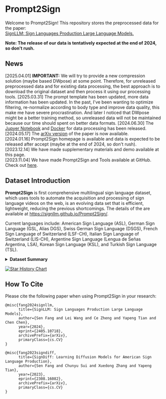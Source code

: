 # Prompt2Sign

Welcome to Prompt2Sign!
This repository stores the preprocessed data for the paper:
<br>[SignLLM: Sign Languages Production Large Language Models.](https://arxiv.org/abs/2405.10718)

**Note: The release of our data is tentatively expected at the end of 2024, so don't rush.**

## News

[2025.04.01] **IMPORTANT:** We will try to provide a new compression solution (maybe based DWpose) at some point. Therefore, for unreleased preprocessed data and for existing data processing, the best approach is to download the original dataset and then process it using our processing tools.
[2025.03.31] The prompt template has been updated, more data information has been updated. In the past, I've been wanting to optimize filtering, re-normalize according to body type and improve data quality, this make me have severe procrastination. And later I noticed that DWpose might be a better training method, so unreleased data will not be maintained because our time should spent on better data formats.
[2024.06.30] The <a href='https://github.com/SignLLM/Prompt2Sign/blob/main/tools/2D_to_3D/run.ipynb'>Jupyer Notebook</a> and <a href='https://www.codewithgpu.com/i/SignLLM/Prompt2Sign/Prompt2Sign'>Docker</a> for data processing has been released.<br>
[2024.05.17] The <a href='https://arxiv.org/abs/2405.10718'>arXiv version</a> of the paper is now available.<br>
[2024.01.16] Prompt2Sign homepage is available and data is expected to be released after accept (maybe at the end of 2024, so don't rush).<br>
[2023.12.14] We have made supplementary materials and demo available at this page.<br>
[2023.11.04] We have made Prompt2Sign and Tools available at GitHub. Check out <a href='https://github.com/SignLLM/Prompt2Sign'>here</a>.<br>

## Dataset Introduction

**Prompt2Sign** is first comprehensive multilingual sign language dataset, which uses tools to automate the acquisition and processing of sign language videos on the web, is an evolving data set that is efficient, lightweight, reducing the previous shortcomings. 
The details of the  are available at https://signllm.github.io/Prompt2Sign/.

Current languages include: American Sign Language (ASL), German Sign Language (GSL, Alias DGS), Swiss German Sign Language (DSGS), French Sign Language of Switzerland (LSF-CH), Italian Sign Language of Switzerland (LIS-CH), Argentine Sign Language (Lengua de Señas Argentina, LSA), Korean Sign Language (KSL), and Turkish Sign Language (TSL).

<details>
<summary><b>Dataset Summary</b></summary>

| Name | Language | Vocab. | Duration (h) | Signers | Multiview | Transcription | Gloss | Pose | Depth | Speech | Prompt | Compress |
|------|----------|--------|--------------|----------|-----------|----------------|-------|------|-------|--------|--------|----------|
| Video-Based CSL | CSL | 178 | 100 | 50 | :x: | :heavy_check_mark: | :x: | :heavy_check_mark: | :heavy_check_mark: | :x: | :x: | :x: |
| SIGNUM | GSL | 450 | 55 | 25 | :x: | :heavy_check_mark: | :heavy_check_mark: | :x: | :x: | :x: | :x: | :x: |
| RWTH-Phoenix-2014T | GSL | 3k | 11 | 9 | :x: | :heavy_check_mark: | :heavy_check_mark: | :x: | :x: | :x: | :x: | :x: |
| Public DGS Corpus | GSL | -- | 50 | 327 | :heavy_check_mark: | :heavy_check_mark: | :heavy_check_mark: | :heavy_check_mark: | :x: | :x: | :x: | :x: |
| BSL Corpus | BSL | 5k | -- | 249 | :x: | :heavy_check_mark: | :heavy_check_mark: | :x: | :x: | :x: | :x: | :x: |
| NCSLGR | ASL | 1.8k | 5.3 | 4 | :heavy_check_mark: | :heavy_check_mark: | :heavy_check_mark: | :x: | :x: | :x: | :x: | :x: |
| How2Sign | ASL | 16k | 79 | 11 | :heavy_check_mark: | :heavy_check_mark: | :heavy_check_mark: | :heavy_check_mark: | :heavy_check_mark: | :heavy_check_mark: | :x: | :x: |
| **Prompt2Sign (ours)** | Multilingual | 40k | 200 | 40 | :heavy_check_mark: | :heavy_check_mark: | :heavy_check_mark: | :heavy_check_mark: | :heavy_check_mark: | :heavy_check_mark: | :heavy_check_mark: | :heavy_check_mark: |
 
</details>

[![Star History Chart](https://api.star-history.com/svg?repos=SignLLM/Prompt2Sign&type=Date)](https://star-history.com/#SignLLM/Prompt2Sign&Date)


## How To Cite

Please cite the following paper when using Prompt2Sign in your research:

```
@misc{fang2024signllm,
      title={SignLLM: Sign Languages Production Large Language Models}, 
      author={Sen Fang and Lei Wang and Ce Zheng and Yapeng Tian and Chen Chen},
      year={2024},
      eprint={2405.10718},
      archivePrefix={arXiv},
      primaryClass={cs.CV}
}

@misc{fang2023signdiff,
      title={SignDiff: Learning Diffusion Models for American Sign Language Production}, 
      author={Sen Fang and Chunyu Sui and Xuedong Zhang and Yapeng Tian},
      year={2023},
      eprint={2308.16082},
      archivePrefix={arXiv},
      primaryClass={cs.CV}
}
```
<!-- 

## Acknowledgements

All data collection and processing are conducted in accordance with the relevant certificates/protocols of the used dataset. For data sets that are public but require a license, we provide processing tools with the permission of the relevant certificate.

**Licensing**

Prompt2Sign is made available under the [Creative Commons Attribution-NonCommercial 4.0 International License](https://creativecommons.org/licenses/by-nc/4.0/). For commercial use, please [contact us](mailto:signllm@googlegroups.com) directly.

![image](https://github.com/SignLLM/Prompt2Sign/assets/147891572/7bc0cb5c-ef77-4a15-87cb-e78cc01c8f76)



We extend our gratitude to the National Sign Language Linguistics Society and XYZ University's Computational Linguistics Department for their support.
Contributions are welcome! Please read our [contribution guidelines](#) to get started.

**Ethics Statement**




Embark on your journey with the Prompt2Sign dataset and tools designed for advancing research in sign language production using large language models.

Follow this guide to get started with our resources:

1. **Familiarize with the Dataset and Tools**  
   Before diving in, take a moment to understand the offerings of Prompt2Sign. Review our resources, toolkits, and data sets tailored for Sign Language Production research.

2. **Accept the Usage Agreement**  
   To access the preprocessed dataset on this page, please accept our terms of use. It is at the end of this article.

3. **Download and Set Up the CLI**  
   Get our Command Line Interface (CLI) tool to interact with the dataset conveniently. This tool is integral for downloading and manipulating the data.

4. **Select Your Data Subset of Interest**  
   Choose the specific dataset or preprocessed subset you need for your research from our repository, whether it’s for diffusion model training or another aspect of sign language production.

5. **Obtain the Data**  
   Once you have your credentials and have selected your subset, use the CLI to download the data. The language parts, especially those preprocessed, are extensive and tailored for deep learning applications.

**Data and Usage Agreement**  
Begin by reviewing our terms at [Prompt2Sign Data Agreement](). Once accepted, you will receive an email with the necessary access credentials within 48 hours. Please note that these credentials are expected to be used for local data download and not for continuous data streaming.

**Browse and Select Datasets**  
Explore our repositories for SignLLM and [SignDiff](https://arxiv.org/abs/2308.16082) to understand the scope and details of the available data.
-->
